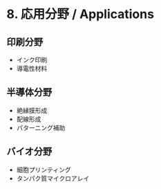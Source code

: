 # 8. 応用分野 / Applications

## 印刷分野
- インク印刷
- 導電性材料

## 半導体分野
- 絶縁膜形成
- 配線形成
- パターニング補助

## バイオ分野
- 細胞プリンティング
- タンパク質マイクロアレイ

